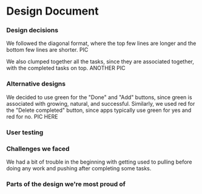 # Design Document
### Design decisions
We followed the diagonal format, where the top few lines are longer and the bottom few lines are shorter. PIC

We also clumped together all the tasks, since they are associated together, with the completed tasks on top. ANOTHER PIC
### Alternative designs
We decided to use green for the "Done" and "Add" buttons,
since green is associated with growing, natural, and successful. 
Similarly, we used red for the "Delete completed" button, since apps typically use green for yes and red for no. PIC HERE
### User testing
### Challenges we faced
We had a bit of trouble in the beginning with getting used to pulling before doing any work and pushing after completing some tasks.
### Parts of the design we're most proud of